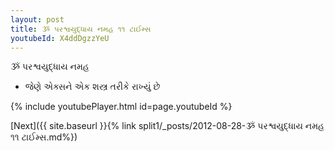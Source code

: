 ```yaml
---
layout: post
title: ૐ પરશ્વયુદ્ધાય નમહ ૧૧ ટાઈમ્સ
youtubeId: X4ddDgzzYeU
---
```

 
 
 ૐ પરશ્વયુદ્ધાય નમહ  
 
 -  જેણે એક્સને એક શસ્ત્ર તરીકે રાખ્યું છે 
 
  
 
  
 
 
 
 
 
 


{% include youtubePlayer.html id=page.youtubeId %}
 
[Next]({{ site.baseurl }}{% link  split1/_posts/2012-08-28-ૐ પરશ્વયુદ્ધાય નમહ ૧૧ ટાઈમ્સ.md%})
 
